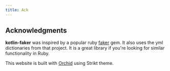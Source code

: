 ```yaml
---
title: Ack
---
```


## Acknowledgments

**kotlin-faker** was inspired by a popular ruby [faker](https://github.com/stympy/faker) gem. It also uses the yml dictionaries from that project. It is a great library if you're looking for similar functionality in Ruby.

This website is built with [Orchid](https://orchid.run/) using Strikt theme.

